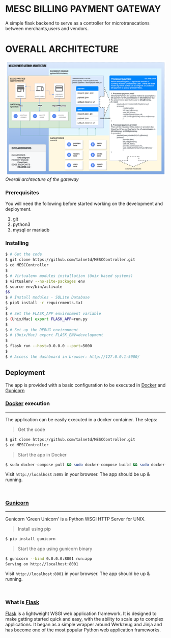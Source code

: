 # MESC BILLING PAYMENT GATEWAY
A simple flask backend to serve as a controller for microtranscations between
merchants,users and vendors.

# OVERALL ARCHITECTURE
![OVERALL ARCHITECTURE](media/ARCHITECTURE.png?raw=true "Overall Architecture")
*Overall archtecture of the gateway*

### Prerequisites
You will need the following before started working on the development and
deployment.

  1. git
  2. python3
  3. mysql or mariadb

### Installing

```bash
$ # Get the code
$ git clone https://github.com/talnetd/MESCController.git
$ cd MESCController
$
$ # Virtualenv modules installation (Unix based systems)
$ virtualenv --no-site-packages env
$ source env/bin/activate
$$
$ # Install modules - SQLite Database
$ pip3 install -r requirements.txt
$
$ # Set the FLASK_APP environment variable
$ (Unix/Mac) export FLASK_APP=run.py
$
$ # Set up the DEBUG environment
$ # (Unix/Mac) export FLASK_ENV=development
$
$ flask run --host=0.0.0.0 --port=5000
$
$ # Access the dashboard in browser: http://127.0.0.1:5000/
```


## Deployment

The app is provided with a basic configuration to be executed in [Docker](https://www.docker.com/) and [Gunicorn](https://gunicorn.org/)


### [Docker](https://www.docker.com/) execution
---

The application can be easily executed in a docker container. The steps:

> Get the code

```bash
$ git clone https://github.com/talnetd/MESCController.git
$ cd MESCController
```

> Start the app in Docker

```bash
$ sudo docker-compose pull && sudo docker-compose build && sudo docker-compose up -d
```

Visit `http://localhost:5005` in your browser. The app should be up & running. 

<br />

### [Gunicorn](https://gunicorn.org/)
---

Gunicorn 'Green Unicorn' is a Python WSGI HTTP Server for UNIX.

> Install using pip

```bash
$ pip install gunicorn
```
> Start the app using gunicorn binary

```bash
$ gunicorn --bind 0.0.0.0:8001 run:app
Serving on http://localhost:8001
```

Visit `http://localhost:8001` in your browser. The app should be up & running.

<br />

### What is [Flask](https://www.palletsprojects.com/p/flask/)

[Flask](https://www.palletsprojects.com/p/flask/) is a lightweight WSGI web application framework. It is designed to make getting started quick and easy, with the ability to scale up to complex applications. It began as a simple wrapper around Werkzeug and Jinja and has become one of the most popular Python web application frameworks.

<br />

